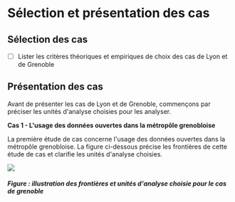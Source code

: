 # Sélection et présentation des cas

## Sélection des cas 

- [ ] Lister les critères théoriques et empiriques de choix des cas de Lyon et de Grenoble

## Présentation des cas 

Avant de présenter les cas de Lyon et de Grenoble, commençons par préciser les unités d'analyse choisies pour les analyser. 

**Cas 1 - L'usage des données ouvertes dans la métropôle grenobloise**

La première étude de cas concerne l'usage des données ouvertes dans la métropôle grenobloise. La figure ci-dessous précise les frontières de cette étude de cas et clarifie les unités d'analyse choisies. 

![](http://opendatatales.com/wp-content/uploads/2020/04/3.1.2_Explo_choix-13.png)
##### Figure : illustration des frontières et unités d'analyse choisie pour le cas de grenoble
